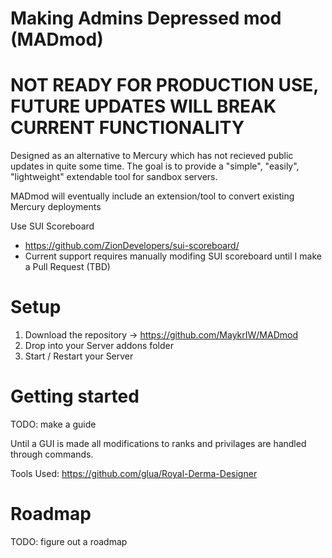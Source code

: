 Making Admins Depressed mod (MADmod)
===

NOT READY FOR PRODUCTION USE, FUTURE UPDATES WILL BREAK CURRENT FUNCTIONALITY 
======

Designed as an alternative to Mercury which has not recieved public updates in quite some time. The goal is to provide a "simple", "easily", "lightweight" extendable tool for sandbox servers.

MADmod will eventually include an extension/tool to convert existing Mercury deployments

Use SUI Scoreboard
- https://github.com/ZionDevelopers/sui-scoreboard/
- Current support requires manually modifing SUI scoreboard until I make a Pull Request (TBD)

Setup
======

1. Download the repository -> https://github.com/MaykrIW/MADmod
2. Drop into your Server addons folder
3. Start / Restart your Server

Getting started
======

TODO: make a guide

Until a GUI is made all modifications to ranks and privilages are handled through commands.

Tools Used: 
https://github.com/glua/Royal-Derma-Designer

Roadmap
======

TODO: figure out a roadmap
